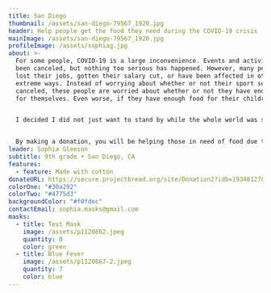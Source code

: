 ```yaml
---
title: San Diego
thumbnail: /assets/san-diego-79567_1920.jpg
header: Help people get the food they need during the COVID-19 crisis
mainImage: /assets/san-diego-79567_1920.jpg
profileImage: /assets/sophiag.jpg
about: >-
  For some people, COVID-19 is a large inconvenience. Events and activities have
  been canceled, but nothing too serious has happened. However, many people have
  lost their jobs, gotten their salary cut, or have been affected in other very
  extreme ways. Instead of worrying about whether or not their sport season was
  canceled, these people are worried about whether or not they have enough food
  for themselves. Even worse, if they have enough food for their children.


  I decided I did not just want to stand by while the whole world was struggling through the effects, big or small, of the outbreak. I wanted to help, and joining Masks for Hunger was the perfect opportunity.


  By making a donation, you will be helping those in need of food due to COVID-19. We are immensely grateful for anything you can do!
leader: Sophia Gleeson
subtitle: 9th grade • San Diego, CA
features:
  - feature: Made with cotton
donateURL: https://secure.projectbread.org/site/Donation2?idb=1934012782&df_id=6233&FR_ID=1400&mfc_pref=T&PROXY_ID=2304152&PROXY_TYPE=20&6233.donation=form1&pw_id=3761&s_AffiliateSecCatId=2341&NONCE_TOKEN=0D63D32F6732BC089ED848A192544239
colorOne: "#30a292"
colorTwo: "#4775d3"
backgroundColor: "#f0fdec"
contactEmail: sophia.masks@gmail.com
masks:
  - title: Test Mask
    image: /assets/p1120862.jpeg
    quantity: 0
    color: green
  - title: Blue Fever
    image: /assets/p1120867-2.jpeg
    quantity: 7
    color: blue
---
```

